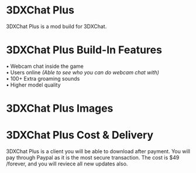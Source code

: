 # 3DXChat Plus
3DXChat Plus is a mod build for 3DXChat.

# 3DXChat Plus Build-In Features

&#8226; Webcam chat inside the game<br>
&#8226; Users online <i>(Able to see who you can do webcam chat with)</i><br>
&#8226; 100+ Extra groaming sounds<br>
&#8226; Higher model quality

# 3DXChat Plus Images

# 3DXChat Plus Cost & Delivery
3DXChat Plus is a client you will be able to download after payment.
You will pay through Paypal as it is the most secure transaction.
The cost is $49 /forever, and you will reviece all new updates also.
